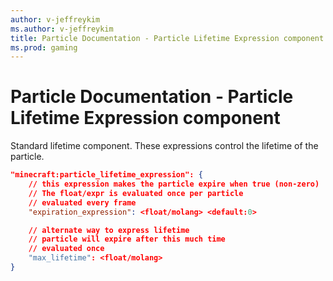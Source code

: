 ```yaml
---
author: v-jeffreykim
ms.author: v-jeffreykim
title: Particle Documentation - Particle Lifetime Expression component
ms.prod: gaming
---
```


# Particle Documentation - Particle Lifetime Expression component

Standard lifetime component.  These expressions control the lifetime of the particle.

```json
"minecraft:particle_lifetime_expression": {
    // this expression makes the particle expire when true (non-zero)
    // The float/expr is evaluated once per particle
    // evaluated every frame
    "expiration_expression": <float/molang> <default:0>

    // alternate way to express lifetime
    // particle will expire after this much time
    // evaluated once
    "max_lifetime": <float/molang>
}
```
